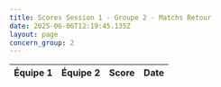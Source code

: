 ```yaml
---
title: Scores Session 1 - Groupe 2 - Matchs Retour
date: 2025-06-06T12:19:45.135Z
layout: page
concern_group: 2
---
```




| Équipe 1 | Équipe 2 | Score | Date |
|----------|----------|-------|------|

